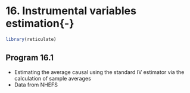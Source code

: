 # 16. Instrumental variables estimation{-}


```r
library(reticulate)
```

## Program 16.1

- Estimating the average causal using the standard IV estimator via the calculation of sample averages
- Data from NHEFS
